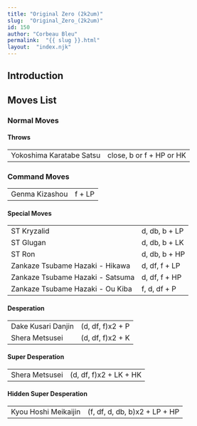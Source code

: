 ```yaml
---
title: "Original Zero (2k2um)"
slug:  "Original_Zero_(2k2um)"
id: 150
author: "Corbeau Bleu"
permalink:  "{{ slug }}.html"
layout:  "index.njk"
---
```


## Introduction

## Moves List

### Normal Moves

#### Throws

|                          |                          |
|--------------------------|--------------------------|
| Yokoshima Karatabe Satsu | close, b or f + HP or HK |

### Command Moves

|                |        |
|----------------|--------|
| Genma Kizashou | f + LP |

#### Special Moves

|                                  |               |
|----------------------------------|---------------|
| ST Kryzalid                      | d, db, b + LP |
| ST Glugan                        | d, db, b + LK |
| ST Ron                           | d, db, b + HP |
| Zankaze Tsubame Hazaki - Hikawa  | d, df, f + LP |
| Zankaze Tsubame Hazaki - Satsuma | d, df, f + HP |
| Zankaze Tsubame Hazaki - Ou Kiba | f, d, df + P  |

#### Desperation

|                    |                  |
|--------------------|------------------|
| Dake Kusari Danjin | (d, df, f)x2 + P |
| Shera Metsusei     | (d, df, f)x2 + K |

#### Super Desperation

|                |                        |
|----------------|------------------------|
| Shera Metsusei | (d, df, f)x2 + LK + HK |

#### Hidden Super Desperation

|                      |                               |
|----------------------|-------------------------------|
| Kyou Hoshi Meikaijin | (f, df, d, db, b)x2 + LP + HP |

